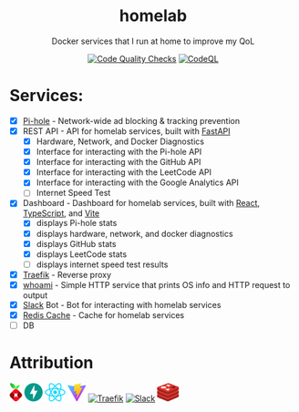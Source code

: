 <h1 align="center">homelab</h1>

<p align="center">Docker services that I run at home to improve my QoL</p>

<div align="center">

[![Code Quality Checks](https://github.com/noahtigner/homelab/actions/workflows/quality.yml/badge.svg)](https://github.com/noahtigner/homelab/actions/workflows/quality.yml)
[![CodeQL](https://github.com/noahtigner/homelab/actions/workflows/codeql.yml/badge.svg)](https://github.com/noahtigner/homelab/actions/workflows/codeql.yml)

</div>

# Services:

- [x] [Pi-hole](https://pi-hole.net/) - Network-wide ad blocking & tracking prevention
- [x] REST API - API for homelab services, built with [FastAPI](https://fastapi.tiangolo.com/)
  - [x] Hardware, Network, and Docker Diagnostics
  - [x] Interface for interacting with the Pi-hole API
  - [x] Interface for interacting with the GitHub API
  - [x] Interface for interacting with the LeetCode API
  - [x] Interface for interacting with the Google Analytics API
  - [ ] Internet Speed Test
- [x] Dashboard - Dashboard for homelab services, built with [React](https://reactjs.org/), [TypeScript](https://www.typescriptlang.org/), and [Vite](https://vitejs.dev/)
  - [x] displays Pi-hole stats
  - [x] displays hardware, network, and docker diagnostics
  - [x] displays GitHub stats
  - [x] displays LeetCode stats
  - [ ] displays internet speed test results
- [x] [Traefik](https://traefik.io/) - Reverse proxy
- [x] [whoami](https://hub.docker.com/r/containous/whoami) - Simple HTTP service that prints OS info and HTTP request to output
- [x] [Slack](https://slack.com/) Bot - Bot for interacting with homelab services
- [x] [Redis Cache](https://redis.io/) - Cache for homelab services
- [ ] DB

# Attribution

<a href="https://pi-hole.net/"><img alt="Pi-hole" src="https://github.com/noahtigner/homelab/blob/main/dashboard/public/pihole.svg" height="32" /></a>
<a href="https://fastapi.tiangolo.com/"><img alt="FastAPI" src="https://github.com/noahtigner/homelab/blob/main/dashboard/public/fastapi.svg" height="32" /></a>
<a href="https://reactjs.org/"><img alt="React" src="https://github.com/noahtigner/homelab/blob/main/dashboard/src/assets/react.svg" height="32" /></a>
<a href="https://vitejs.dev/"><img alt="Vite" src="https://github.com/noahtigner/homelab/blob/main/dashboard/public/vite.svg" height="32" /></a>
<a href="https://traefik.io/"><img alt="Traefik" src="https://doc.traefik.io/traefik/assets/img/traefik.logo.png" height="32" /></a>
<a href="https://slack.com/"><img alt="Slack" src="https://a.slack-edge.com/80588/marketing/img/icons/icon_slack_hash_colored.png" height="32" /></a>
<a href="https://redis.io/"><img alt="Redis" src="https://github.com/noahtigner/homelab/blob/main/dashboard/public/redis.svg" height="32" /></a>
